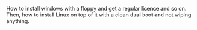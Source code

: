 How to install windows with a floppy and get a regular licence and so on.
Then, how to install Linux on top of it with a clean dual boot and not wiping anything.
